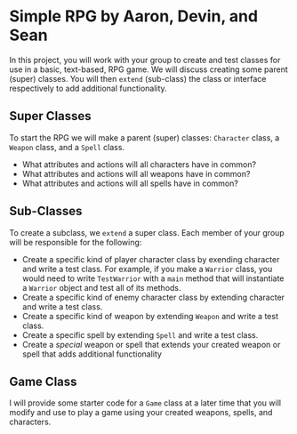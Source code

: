 # Simple RPG by Aaron, Devin, and Sean

In this project, you will work with your group to create and test classes for use in a basic, text-based, RPG game.  We will discuss creating some parent (super) classes.  You will then `extend` (sub-class) the class or interface respectively to add additional functionality.

## Super Classes
To start the RPG we will make a parent (super) classes: `Character` class, a `Weapon` class, and a `Spell` class.  
* What attributes and actions will all characters have in common?  
* What attributes and actions will all weapons have in common?
* What attributes and actions will all spells have in common?

## Sub-Classes
To create a subclass, we `extend` a super class.  Each member of your group will be responsible for the following:
* Create a specific kind of player character class by exending character and write a test class.
   For example, if you make a `Warrior` class, you would need to write `TestWarrior` with a `main` method that will instantiate a `Warrior` object and test all of its methods.
* Create a specific kind of enemy character class by extending character and write a test class.
* Create a specific kind of weapon by extending `Weapon` and write a test class.
* Create a specific spell by extending `Spell` and write a test class.
* Create a *special* weapon or spell that extends your created weapon or spell that adds additional functionality

## Game Class
I will provide some starter code for a `Game` class at a later time that you will modify and use to play a game using your created weapons, spells, and characters.
